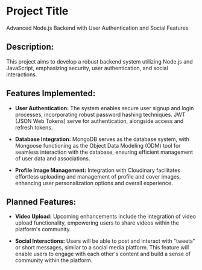 # Project Title

Advanced Node.js Backend with User Authentication and Social Features

## Description:

This project aims to develop a robust backend system utilizing Node.js and JavaScript, emphasizing security, user authentication, and social interactions.

## Features Implemented:

-   **User Authentication:** The system enables secure user signup and login processes, incorporating robust password hashing techniques. JWT (JSON Web Tokens) serve for authentication, alongside access and refresh tokens.

-   **Database Integration:** MongoDB serves as the database system, with Mongoose functioning as the Object Data Modeling (ODM) tool for seamless interaction with the database, ensuring efficient management of user data and associations.

-   **Profile Image Management:** Integration with Cloudinary facilitates effortless uploading and management of profile and cover images, enhancing user personalization options and overall experience.

## Planned Features:

-   **Video Upload:** Upcoming enhancements include the integration of video upload functionality, empowering users to share videos within the platform's community.

-   **Social Interactions:** Users will be able to post and interact with "tweets" or short messages, similar to a social media platform. This feature will enable users to engage with each other's content and build a sense of community within the platform.
